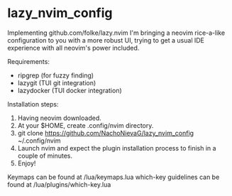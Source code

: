 # lazy_nvim_config

Implementing github.com/folke/lazy.nvim I'm bringing a neovim rice-a-like configuration to you with a more robust UI, trying to get a usual IDE experience with all neovim's power included.

Requirements:
- ripgrep (for fuzzy finding)
- lazygit (TUI git integration)
- lazydocker (TUI docker integration)

Installation steps:
1. Having neovim downloaded.
2. At your $HOME, create .config/nvim directory.
3. git clone https://github.com/NachoNievaG/lazy_nvim_config ~/.config/nvim
4. Launch nvim and expect the plugin installation process to finish in a couple of minutes.
5. Enjoy!

Keymaps can be found at /lua/keymaps.lua
which-key guidelines can be found at /lua/plugins/which-key.lua
